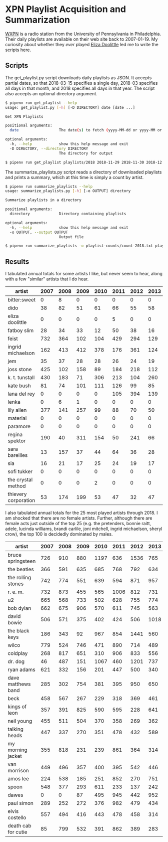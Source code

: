 # XPN Playlist Acquisition and Summarization

[WXPN](http://xpn.org) is a radio station from the University of Pennsylvania in Philadelphia.  Their daily playlists are available on their web site back to 2007-01-19.  My curiosity about whether they *ever* played [Eliza Doolittle](https://www.elizalovechild.com/) led me to write the scripts here.

## Scripts

The get_playlist.py script downloads daily playlists as JSON.  It accepts partial dates, so that 2018-03-15 specifies a single day, 2018-03 specifies all days in that month, and 2018 specifies all days in that year.  The script also accepts an optional directory argument.

```bash
$ pipenv run get_playlist --help
usage: get_playlist.py [-h] [-D DIRECTORY] date [date ...]

Get XPN Playlists

positional arguments:
  date                  The date(s) to fetch (yyyy-MM-dd or yyyy-MM or yyyy)

optional arguments:
  -h, --help            show this help message and exit
  -D DIRECTORY, --directory DIRECTORY
                        The directory for output

$ pipenv run get_playlist playlists/2018 2018-11-29 2018-11-30 2018-12
```

The summarize_playlists.py script reads a directory of downloaded playlists and prints a summary, which at this time is simply a count by artist.

```bash
$ pipenv run summarize_playlists --help
usage: summarize_playlists.py [-h] [-o OUTPUT] directory

Summarize playlists in a directory

positional arguments:
  directory             Directory containing playlists

optional arguments:
  -h, --help            show this help message and exit
  -o OUTPUT, --output OUTPUT
                        Output file

$ pipenv run summarize_playlists -o playlist-counts/count-2018.txt playlists/2018
```

## Results

I tabulated annual totals for some artists I like, but never seem to hear, along with a few "similar" artists that I do hear.

| artist | 2007 | 2008 | 2009 | 2010 | 2011 | 2012 | 2013 | 2014 | 2015 | 2016 | 2017 | 2018 |
| ------ | ---- | ---- | ---- | ---- | ---- | ---- | ---- | ---- | ---- | ---- | ---- | ---- |
| bitter:sweet | 0 | 8 | 0 | 0 | 0 | 0 | 0 | 0 | 0 | 0 | 0 | 0 |
| dido | 38 | 82 | 51 | 61 | 66 | 55 | 58 | 40 | 20 | 21 | 14 | 22 |
| eliza doolittle | 0 | 0 | 0 | 0 | 5 | 0 | 0 | 0 | 0 | 0 | 0 | 0 |
| fatboy slim | 28 | 34 | 33 | 12 | 50 | 38 | 16 | 18 | 8 | 11 | 12 | 14 |
| feist | 732 | 364 | 102 | 104 | 429 | 294 | 129 | 123 | 48 | 47 | 76 | 52 |
| ingrid michaelson | 162 | 413 | 412 | 378 | 176 | 361 | 124 | 805 | 68 | 62 | 38 | 49 |
| jem | 35 | 37 | 28 | 28 | 26 | 24 | 19 | 10 | 8 | 2 | 4 | 1 |
| joss stone | 425 | 102 | 158 | 89 | 184 | 218 | 112 | 86 | 119 | 46 | 34 | 48 |
| k. t. tunstall | 430 | 183 | 71 | 306 | 213 | 104 | 260 | 106 | 54 | 58 | 45 | 153 |
| kate bush | 81 | 74 | 101 | 111 | 126 | 99 | 85 | 91 | 64 | 53 | 71 | 87 |
| lana del rey | 0 | 0 | 0 | 0 | 105 | 394 | 139 | 450 | 152 | 94 | 220 | 119 |
| lenka | 0 | 6 | 1 | 0 | 0 | 0 | 0 | 0 | 0 | 0 | 1 | 1 |
| lily allen | 377 | 141 | 257 | 99 | 88 | 70 | 50 | 49 | 19 | 17 | 19 | 21 |
| material | 0 | 0 | 0 | 0 | 0 | 0 | 0 | 0 | 0 | 0 | 0 | 0 |
| paramore | 0 | 0 | 0 | 0 | 0 | 0 | 0 | 0 | 0 | 0 | 0 | 2 |
| regina spektor | 190 | 40 | 311 | 154 | 50 | 241 | 66 | 48 | 16 | 22 | 15 | 4 |
| sara bareilles | 13 | 157 | 37 | 44 | 64 | 36 | 28 | 26 | 11 | 12 | 9 | 44 |
| sia | 16 | 21 | 17 | 25 | 24 | 19 | 17 | 10 | 3 | 5 | 5 | 7 |
| sofi tukker | 0 | 0 | 0 | 0 | 0 | 0 | 0 | 0 | 0 | 9 | 0 | 0 |
| the crystal method | 0 | 0 | 0 | 2 | 0 | 0 | 0 | 0 | 0 | 0 | 1 | 0 |
| thievery corporation | 53 | 174 | 199 | 53 | 47 | 32 | 47 | 71 | 21 | 25 | 25 | 16 |

I also tabulated annual totals for the 25 most played artists through 2018.  I am shocked that there are no female artists.  Further, although there are female acts just outside of the top 25 (e.g. the pretenders, bonnie raitt, adele, lucinda williams, brandi carlile, joni mitchell, ingrid michaelson, sheryl crow), the top 100 is decidedly dominated by males.

| artist | 2007 | 2008 | 2009 | 2010 | 2011 | 2012 | 2013 | 2014 | 2015 | 2016 | 2017 | 2018 |
| ------ | ---- | ---- | ---- | ---- | ---- | ---- | ---- | ---- | ---- | ---- | ---- | ---- |
| bruce springsteen | 726 | 910 | 880 | 1197 | 636 | 1536 | 765 | 1147 | 400 | 493 | 313 | 362 |
| the beatles | 366 | 591 | 635 | 685 | 768 | 792 | 634 | 1140 | 434 | 625 | 610 | 767 |
| the rolling stones | 742 | 774 | 551 | 639 | 594 | 871 | 957 | 906 | 302 | 501 | 405 | 500 |
| r. e. m. | 732 | 873 | 455 | 565 | 1006 | 812 | 731 | 652 | 282 | 294 | 254 | 277 |
| u2 | 665 | 568 | 733 | 502 | 628 | 755 | 774 | 922 | 302 | 298 | 367 | 334 |
| bob dylan | 662 | 675 | 906 | 570 | 611 | 745 | 563 | 609 | 360 | 496 | 307 | 318 |
| david bowie | 506 | 571 | 375 | 402 | 424 | 506 | 1018 | 551 | 274 | 683 | 521 | 411 |
| the black keys | 186 | 343 | 92 | 967 | 854 | 1441 | 560 | 1120 | 187 | 160 | 81 | 116 |
| wilco | 779 | 524 | 746 | 471 | 890 | 714 | 489 | 296 | 356 | 394 | 222 | 169 |
| coldplay | 268 | 817 | 651 | 310 | 906 | 833 | 556 | 912 | 250 | 300 | 106 | 126 |
| dr. dog | 46 | 487 | 151 | 1067 | 460 | 1201 | 737 | 623 | 183 | 254 | 81 | 370 |
| ryan adams | 621 | 332 | 156 | 201 | 447 | 500 | 340 | 872 | 427 | 232 | 479 | 198 |
| dave matthews band | 285 | 302 | 754 | 381 | 395 | 950 | 650 | 411 | 154 | 142 | 97 | 275 |
| beck | 458 | 567 | 267 | 229 | 318 | 369 | 461 | 752 | 325 | 256 | 310 | 324 |
| kings of leon | 357 | 391 | 825 | 590 | 595 | 228 | 641 | 375 | 110 | 222 | 134 | 81 |
| neil young | 455 | 511 | 504 | 370 | 358 | 269 | 362 | 415 | 283 | 349 | 345 | 297 |
| talking heads | 447 | 337 | 270 | 351 | 478 | 432 | 589 | 552 | 268 | 253 | 237 | 246 |
| my morning jacket | 355 | 818 | 231 | 239 | 861 | 364 | 314 | 293 | 576 | 169 | 103 | 126 |
| van morrison | 449 | 496 | 357 | 400 | 395 | 542 | 446 | 414 | 202 | 287 | 223 | 229 |
| amos lee | 224 | 538 | 185 | 251 | 852 | 270 | 751 | 369 | 147 | 404 | 137 | 283 |
| spoon | 548 | 377 | 293 | 611 | 233 | 137 | 242 | 801 | 314 | 127 | 533 | 159 |
| dawes | 0 | 0 | 87 | 495 | 945 | 442 | 952 | 233 | 379 | 300 | 209 | 324 |
| paul simon | 289 | 252 | 272 | 376 | 982 | 479 | 434 | 375 | 178 | 367 | 162 | 170 |
| elvis costello | 557 | 494 | 416 | 443 | 478 | 458 | 314 | 398 | 183 | 197 | 213 | 156 |
| death cab for cutie | 85 | 799 | 532 | 391 | 862 | 389 | 283 | 231 | 230 | 39 | 103 | 312 |
